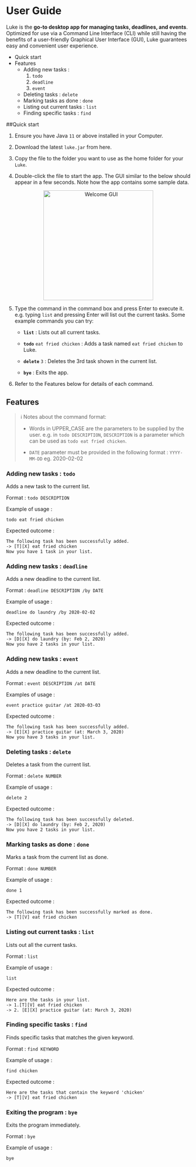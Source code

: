 # User Guide
Luke is the **go-to desktop app for managing tasks, deadlines, and events**. Optimized for use via a Command Line Interface (CLI) while still having the benefits of a user-friendly Graphical User Interface (GUI), Luke guarantees easy and convenient user experience.

* Quick start
* Features
    * Adding new tasks : 
        1. `todo`
        2. `deadline`
        3. `event`
    * Deleting tasks : `delete`
    * Marking tasks as done : `done`
    * Listing out current tasks : `list`
    * Finding specific tasks : `find`

##Quick start
1. Ensure you have Java `11` or above installed in your Computer.

2. Download the latest `luke.jar` from here.

3. Copy the file to the folder you want to use as the home folder for your `Luke`.

4. Double-click the file to start the app. The GUI similar to the below should appear in a few seconds. Note how the app contains some sample data.

<p align="center">
  <img src="https://github.com/gsmoon97/luke/blob/master/docs/Welcome.png" alt="Welcome GUI" width="300"/>
</p>

5. Type the command in the command box and press Enter to execute it. 
e.g. typing `list` and pressing Enter will list out the current tasks.
Some example commands you can try:

    * **`list`** : Lists out all current tasks.

    * **`todo`** `eat fried chicken` : Adds a task named `eat fried chicken` to Luke.

    * **`delete`** `3` : Deletes the 3rd task shown in the current list.

    * **`bye`** : Exits the app.

6. Refer to the Features below for details of each command.

## Features
>  :information_source: Notes about the command format:
>
> * Words in UPPER_CASE are the parameters to be supplied by the user.
>e.g. in `todo DESCRIPTION`, `DESCRIPTION` is a parameter which can be used as `todo eat fried chicken`.
>
> * `DATE` parameter must be provided in the following format : `YYYY-MM-DD` 
>eg. 2020-02-02

### Adding new tasks : `todo`
Adds a new task to the current list.

Format : `todo DESCRIPTION`

Example of usage :
```
todo eat fried chicken
```

Expected outcome : 
```
The following task has been successfully added.
-> [T][X] eat fried chicken
Now you have 1 task in your list.
```

### Adding new tasks : `deadline`
Adds a new deadline to the current list.

Format : `deadline DESCRIPTION /by DATE`

Example of usage :
```
deadline do laundry /by 2020-02-02
```

Expected outcome : 
```
The following task has been successfully added.
-> [D][X] do laundry (by: Feb 2, 2020)
Now you have 2 tasks in your list.
```

### Adding new tasks : `event`
Adds a new deadline to the current list.

Format : `event DESCRIPTION /at DATE`

Examples of usage :
```
event practice guitar /at 2020-03-03
```

Expected outcome : 
```
The following task has been successfully added.
-> [E][X] practice guitar (at: March 3, 2020)
Now you have 3 tasks in your list.
```

### Deleting tasks : `delete`
Deletes a task from the current list.

Format : `delete NUMBER`

Example of usage :
```
delete 2
```

Expected outcome : 
```
The following task has been successfully deleted.
-> [D][X] do laundry (by: Feb 2, 2020)
Now you have 2 tasks in your list.
```

### Marking tasks as done : `done`
Marks a task from the current list as done.

Format : `done NUMBER`

Example of usage :
```
done 1
```

Expected outcome : 
```
The following task has been successfully marked as done.
-> [T][V] eat fried chicken
```

### Listing out current tasks : `list`
Lists out all the current tasks.

Format : `list`

Example of usage :
```
list
```

Expected outcome : 
```
Here are the tasks in your list.
-> 1.[T][V] eat fried chicken
-> 2. [E][X] practice guitar (at: March 3, 2020)
```

### Finding specific tasks : `find`
Finds specific tasks that matches the given keyword.

Format : `find KEYWORD`

Example of usage :
```
find chicken
```

Expected outcome : 
```
Here are the tasks that contain the keyword 'chicken'
-> [T][V] eat fried chicken
```

### Exiting the program : `bye`
Exits the program immediately.

Format : `bye`

Example of usage :
```
bye
```